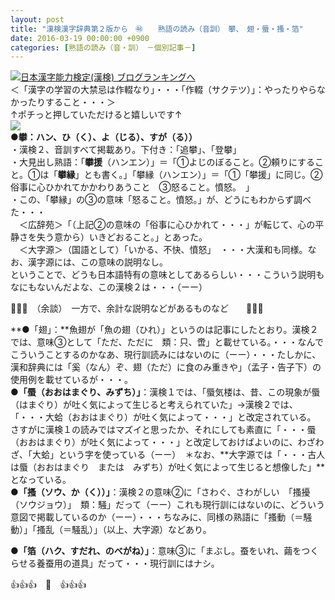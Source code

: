 ```yaml
---
layout: post
title: "漢検漢字辞典第２版から　㊽　　熟語の読み（音訓）　攀、　翅・蜃・搔・箔"
date: 2016-03-19 00:00:00 +0900
categories: [熟語の読み（音・訓）　－個別記事－]
---
```


[![](/syuusyuu9701/assets/images/漢検漢字辞典第２版から-㊽-熟語の読み（音訓）-攀、-翅・蜃・搔・箔-br_c_3028_1.gif)](http://blog.with2.net/link.php?1659096:3028 "日本漢字能力検定(漢検) ブログランキングへ")[日本漢字能力検定(漢検) ブログランキングへ](http://blog.with2.net/link.php?1659096:3028)  
＜「漢字の学習の大禁忌は作輟なり」・・・「作輟（サクテツ）」：やったりやらなかったりすること・・・＞  
↑ポチっと押していただけると嬉しいです↑   
![](/syuusyuu9701/assets/images/漢検漢字辞典第２版から-㊽-熟語の読み（音訓）-攀、-翅・蜃・搔・箔-1e12b68fbd25d283d47fd83234480251.png)  
**●攀：ハン、ひ（く）、よ（じる）、すが（る））**  
・漢検２、音訓すべて掲載あり。下付き：「追攀」、「登攀」  
・大見出し熟語：「**攀援**（ハンエン）」＝「①よじのぼること。②頼りにすること。①は「**攀縁**」とも書く。」「攀縁（ハンエン）」＝「①「攀援」に同じ。②俗事に心ひかれてかかわりあうこと　③怒ること。憤怒。　」  
・この、「攀縁」の③の意味「怒ること。憤怒。」が、どうにもわからず調べた・・・  
　＜広辞苑＞「（上記②の意味の「俗事に心ひかれて・・・」が転じて、心の平静さを失う意から）いきどおること。」とあった。  
　＜大字源＞（国語として）「いかる、不快、憤怒」　・・・大漢和も同様。なお、漢字源には、この意味の説明なし。  
ということで、どうも日本語特有の意味としてあるらしい・・・こういう説明もなにもないんだよな、この漢検２は・・・（ーー）  
  
🚬🚬🚬　（余談）　一方で、余計な説明などがあるものなど　　🚬🚬🚬  
  
**●「翅」：**魚翅が「魚の翅（ひれ）」というのは記事にしたとおり。漢検２では、意味③として「ただ、ただに　類：只、啻」と載せている。・・・なんでこういうことするのかなあ、現行訓読みにはないのに（ーー）・・・たしかに、漢和辞典には「奚（なん）ぞ、翅（ただ）に食のみ重きや」（孟子・告子下）の使用例を載せているが・・・。  
**●「蜃（おおはまぐり、みずち）」**：漢検１では、「蜃気楼は、昔、この現象が蜃（はまぐり）が吐く気によって生じると考えられていた」→漢検２では、「・・・大蛤（おおはまぐり）が吐く気によって・・・」と改定されている。　さすがに漢検１の読みではマズイと思ったか、それにしても素直に「・・・蜃（おおはまぐり）が吐く気によって・・・」と改定しておけばよいのに、わざわざ、「大蛤」という字を使っている（ーー）　＊なお、**大字源では「・・・古人は蜃（おおはまぐり　または　みずち）が吐く気によって生じると想像した」**となっている。  
**●「搔（ソウ、か（く））」**：漢検２の意味②に「さわぐ、さわがしい　「搔擾（ソウジョウ）」　類：騒」だって（ーー）これも現行訓にはないのに、どういう意図で掲載しているのか（ーー）・・・ちなみに、同様の熟語に「搔動（＝騒動）」「搔乱（＝騒乱）」（以上、大字源）などあり。  
  
**●「箔（ハク、すだれ、のべがね）」**：意味③に「まぶし。蚕をいれ、繭をつくらせる養蚕用の道具」だって・・・現行訓にはナシ。  
  
👍👍👍　🐒　👍👍👍  